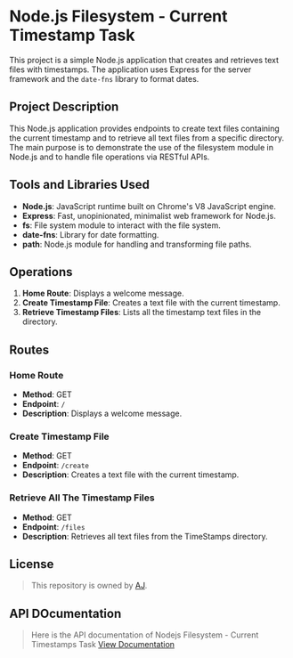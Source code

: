 # Node.js Filesystem - Current Timestamp Task

This project is a simple Node.js application that creates and retrieves text files with timestamps. The application uses Express for the server framework and the `date-fns` library to format dates.

## Project Description

This Node.js application provides endpoints to create text files containing the current timestamp and to retrieve all text files from a specific directory. The main purpose is to demonstrate the use of the filesystem module in Node.js and to handle file operations via RESTful APIs.

## Tools and Libraries Used

- **Node.js**: JavaScript runtime built on Chrome's V8 JavaScript engine.
- **Express**: Fast, unopinionated, minimalist web framework for Node.js.
- **fs**: File system module to interact with the file system.
- **date-fns**: Library for date formatting.
- **path**: Node.js module for handling and transforming file paths.

## Operations

1. **Home Route**: Displays a welcome message.
2. **Create Timestamp File**: Creates a text file with the current timestamp.
3. **Retrieve Timestamp Files**: Lists all the timestamp text files in the directory.

## Routes

### Home Route

- **Method**: GET
- **Endpoint**: `/`
- **Description**: Displays a welcome message.

### Create Timestamp File

- **Method**: GET
- **Endpoint**: `/create`
- **Description**: Creates a text file with the current timestamp.

### Retrieve All The Timestamp Files

- **Method**: GET
- **Endpoint**: `/files`
- **Description**: Retrieves all text files from the TimeStamps directory.

## License
> This repository is owned by <a href="https://github.com/Ajith-11399/nodejs-filesystem/tree/main">AJ</a>.


## API DOcumentation 

> Here is the API documentation of Nodejs Filesystem - Current Timestamps Task 
<a href="https://documenter.getpostman.com/view/35036950/2sA3XLE4Hu" target="_new">View Documentation</a>